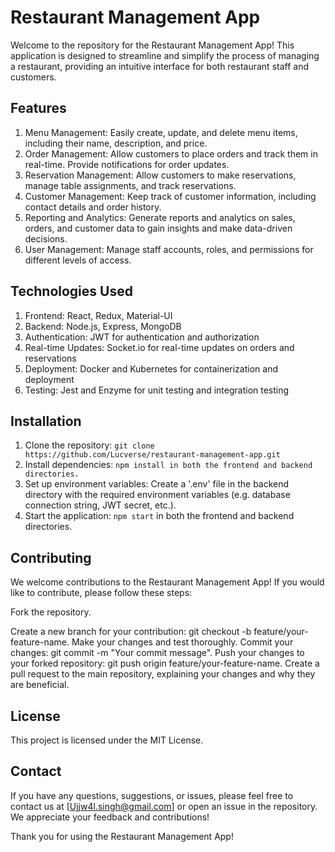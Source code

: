 # Restaurant Management App
Welcome to the repository for the Restaurant Management App! This application is designed to streamline and simplify the process of managing a restaurant, providing an intuitive interface for both restaurant staff and customers.

## Features
1. Menu Management: Easily create, update, and delete menu items, including their name, description, and price.
2. Order Management: Allow customers to place orders and track them in real-time. Provide notifications for order updates.
3. Reservation Management: Allow customers to make reservations, manage table assignments, and track reservations.
4. Customer Management: Keep track of customer information, including contact details and order history.
5. Reporting and Analytics: Generate reports and analytics on sales, orders, and customer data to gain insights and make data-driven decisions.
6. User Management: Manage staff accounts, roles, and permissions for different levels of access.
## Technologies Used
1. Frontend: React, Redux, Material-UI
2. Backend: Node.js, Express, MongoDB
3. Authentication: JWT for authentication and authorization
4. Real-time Updates: Socket.io for real-time updates on orders and reservations
5. Deployment: Docker and Kubernetes for containerization and deployment
6. Testing: Jest and Enzyme for unit testing and integration testing

## Installation
1. Clone the repository: ```git clone https://github.com/Lucverse/restaurant-management-app.git```
2. Install dependencies: ```npm install in both the frontend and backend directories.```
3. Set up environment variables: Create a '.env' file in the backend directory with the required environment variables (e.g. database connection string, JWT secret, etc.).
4. Start the application: ```npm start``` in both the frontend and backend directories.

## Contributing
We welcome contributions to the Restaurant Management App! If you would like to contribute, please follow these steps:

Fork the repository.

Create a new branch for your contribution: git checkout -b feature/your-feature-name.
Make your changes and test thoroughly.
Commit your changes: git commit -m "Your commit message".
Push your changes to your forked repository: git push origin feature/your-feature-name.
Create a pull request to the main repository, explaining your changes and why they are beneficial.

## License
This project is licensed under the MIT License.

## Contact
If you have any questions, suggestions, or issues, please feel free to contact us at [Ujjw4l.singh@gmail.com] or open an issue in the repository. We appreciate your feedback and contributions!

Thank you for using the Restaurant Management App!